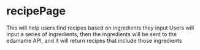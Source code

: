 # recipePage
This will help users find recipes based on ingredients they input 
Users will input a series of ingredients, then the ingredients will be sent to the edamame API, and it will return recipes that include those ingredients
